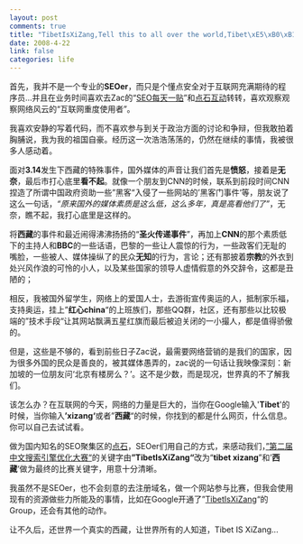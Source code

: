 ```yaml
--- 
layout: post
comments: true
title: "TibetIsXiZang,Tell this to all over the world,Tibet\xE5\xB0\xB1\xE6\x98\xAF\xE8\xA5\xBF\xE8\x97\x8F!"
date: 2008-4-22
link: false
categories: life
---
```

<p>首先，我并不是一个专业的<strong>SEOer</strong>，<span id="description">而只是个懂点安全对于互联网充满期待的程序员&hellip;并且在业务时间喜欢去Zac的&ldquo;<a href="http://www.chinamyhosting.com/seoblog/">SEO每天一贴</a>&rdquo;和<a href="http://www.dunsh.org/">点石互动</a>转转，喜欢观察观察网络风云的&ldquo;互联网重度使用者&rdquo;。</span></p>
<p><span id="description">我喜欢安静的写着代码，而不喜欢参与到关于政治方面的讨论和争辩，但我敢拍着胸脯说，我为我的祖国自豪。经历这一次浩浩荡荡的，仍然在继续的事情，我被很多人感动着。</span></p>
<p><span id="description">面对<strong>3.14</strong>发生下西藏的特殊事件，国外媒体的声音让我们首先是<strong>愤怒</strong>，接着是<strong>无奈</strong>，最后市打心底里<strong>看不起</strong>。就像一个朋友到CNN的时候，联系到前段时间CNN捏造了所谓中国政府资助一些&rdquo;黑客&ldquo;入侵了一些网站的&rsquo;黑客门事件&lsquo;等，朋友说了这么一句话，<em>&ldquo;原来国外的媒体素质是这么低，这么多年，真是高看他们了&rdquo;</em>，无奈，瞧不起，我打心底里是这样的。</span></p>
<p><span id="description">将<strong>西藏</strong>的事件和最近闹得沸沸扬扬的&ldquo;<strong>圣火传递事件</strong>&rdquo;，再加上<strong>CNN</strong>的那个素质低下的主持人和<strong>BBC</strong>的一些话语，巴黎的一些让人震惊的行为，一些政客们无耻的嘴脸，一些被人、媒体操纵了的民众<strong>无知</strong>的行为，言论；还有那披着<strong>宗教</strong>的外衣到处兴风作浪的可怜的小人，以及某些国家的领导人虚情假意的外交辞令，这都是丑陋的；</span></p>
<p><span id="description">相反，我被国外留学生，网络上的爱国人士，去游街宣传奥运的人，抵制家乐福，支持奥运，挂上&rdquo;<strong>红心china</strong>&ldquo;的上班族们，那些QQ群，社区，还有那些以比较极端的&rdquo;技术手段&ldquo;让其网站飘满五星红旗而最后被迫关闭的一小撮人，都是值得骄傲的。</span></p>
<p><span id="description">但是，这些是不够的，看到前些日子Zac说，最需要网络营销的是我们的国家，因为很多外国的民众是善良的，被其媒体愚弄的，zac说的一句话让我映像深刻：新加坡的一位朋友问&lsquo;北京有楼房么？&rsquo;。这不是少数，而是现况，世界真的不了解我们。</span></p>
<p><span id="description">该怎么办？在互联网的今天，网络的力量是巨大的，当你在Google输入'<strong>Tibet</strong>'的时候，当你输入<strong>&rsquo;xizang&lsquo;</strong>或者&rdquo;<strong>西藏</strong>&ldquo;的时候，你找到的都是什么网页，什么信息。你可以自己去试试看。</span></p>
<p><span id="description">做为国内知名的SEO聚集区的<a href="http://www.dunsh.org/">点石</a>，SEOer们用自己的方式，来感动我们，<a href="http://www.tibetisxizang.com/">&rdquo;</a></span><a href="http://www.tibetisxizang.com/">第二届中文搜索引擎优化大赛&ldquo;</a>的关键字由<strong>&rdquo;TibetIsXiZang&ldquo;</strong>改为&ldquo;<strong>tibet   xizang</strong>&rdquo;和&rsquo;<strong>西藏</strong>&lsquo;做为最终的比赛关键字，用意十分清晰。</p>
<p>我虽然不是SEOer，也不会刻意的去注册域名，做一个网站参与比赛，但我会使用现有的资源做些力所能及的事情，比如在Google开通了&rdquo;<a href="https://groups.google.com/group/tibetisxizang">TibetIsXiZang</a>&ldquo;的Group，还会有其他的动作。</p>
<p>让不久后，还世界一个真实的西藏，让世界所有的人知道，Tibet IS XiZang...</p>
